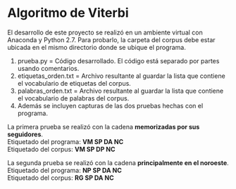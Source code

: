 # Algoritmo de Viterbi

El desarrollo de este proyecto se realizó en un ambiente virtual con Anaconda y Python 2.7.
Para probarlo, la carpeta del corpus debe estar ubicada en el mismo directorio donde se ubique el programa.

1) prueba.py = Código desarrollado. El código está separado por partes usando comentarios.
2) etiquetas_orden.txt = Archivo resultante al guardar la lista que contiene el vocabulario de etiquetas del corpus.
3) palabras_orden.txt = Archivo resultante al guardar la lista que contiene el vocabulario de palabras del corpus.
4) Además se incluyen capturas de las dos pruebas hechas con el programa.

La primera prueba se realizó con la cadena **memorizadas por sus seguidores**.   
Etiquetado del programa: **VM SP DA NC**   
Etiquetado del corpus: **VM SP DP NC**

La segunda prueba se realizó con la cadena **principalmente en el noroeste**.   
Etiquetado del programa: **NP SP DA NC**   
Etiquetado del corpus: **RG SP DA NC**
